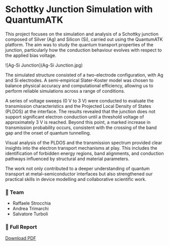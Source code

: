 # Schottky Junction Simulation with QuantumATK

This project focuses on the simulation and analysis of a Schottky junction composed of Silver (Ag) and Silicon (Si), carried out using the QuantumATK platform. The aim was to study the quantum transport properties of the junction, particularly how the conduction behaviour evolves with respect to the applied bias voltage.

![Ag-Si Junction](Ag-Si Junction.jpg)

The simulated structure consisted of a two-electrode configuration, with Ag and Si electrodes. A semi-empirical Slater-Koster model was chosen to balance physical accuracy and computational efficiency, allowing us to perform reliable simulations across a range of conditions.

A series of voltage sweeps (0 V to 3 V) were conducted to evaluate the transmission characteristics and the Projected Local Density of States (PLDOS) at the interface. The results revealed that the junction does not support significant electron conduction until a threshold voltage of approximately 3 V is reached. Beyond this point, a marked increase in transmission probability occurs, consistent with the crossing of the band gap and the onset of quantum tunnelling.

Visual analysis of the PLDOS and the transmission spectrum provided clear insights into the electron transport mechanisms at play. This includes the identification of forbidden energy regions, band alignments, and conduction pathways influenced by structural and material parameters.

The work not only contributed to a deeper understanding of quantum transport at metal–semiconductor interfaces but also strengthened our practical skills in device modelling and collaborative scientific work.

### 👥 Team
- Raffaele Strocchia  
- Andrea Trimarchi  
- Salvatore Turboli  

### 📄 Full Report
[Download PDF](./QuantumATK_Schottky_Report_STROCCHIA_TRIMARCHI_TURBOLI.pdf)
